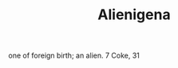 ---
title: Alienigena
letter: A
permalink: "/definitions/alienigena.html"
body: one of foreign birth; an alien. 7 Coke, 31
published_at: '2018-07-07'
source: Black's Law Dictionary
layout: post
---